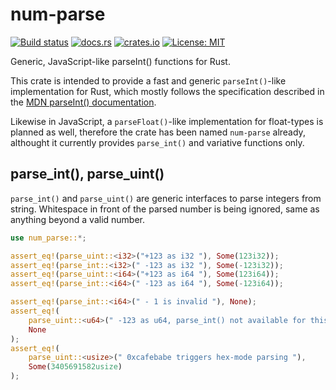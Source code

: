 # num-parse

[![Build status](https://github.com/phorward/num-parse/actions/workflows/main.yml/badge.svg)](https://github.com/phorward/num-parse/actions/workflows/main.yml)
[![docs.rs](https://img.shields.io/docsrs/num-parse)](https://docs.rs/num-parse/latest/num_parse/)
[![crates.io](https://img.shields.io/crates/v/num-parse)](https://crates.io/crates/num-parse)
[![License: MIT](https://img.shields.io/badge/License-MIT-green.svg)](https://opensource.org/licenses/MIT)

Generic, JavaScript-like parseInt() functions for Rust.

This crate is intended to provide a fast and generic `parseInt()`-like implementation for Rust, which mostly follows the specification described in the [MDN parseInt() documentation](https://developer.mozilla.org/en-US/docs/Web/JavaScript/Reference/Global_Objects/parseInt).

Likewise in JavaScript, a `parseFloat()`-like implementation for float-types is planned as well, therefore the crate has been named `num-parse` already, althought it currently provides `parse_int()` and variative functions only.

## parse_int(), parse_uint()

`parse_int()` and `parse_uint()` are generic interfaces to parse integers from string. Whitespace in front of the parsed number is being ignored, same as anything beyond a valid number.

```rust
use num_parse::*;

assert_eq!(parse_uint::<i32>("+123 as i32 "), Some(123i32));
assert_eq!(parse_int::<i32>(" -123 as i32 "), Some(-123i32));
assert_eq!(parse_uint::<i64>("+123 as i64 "), Some(123i64));
assert_eq!(parse_int::<i64>(" -123 as i64 "), Some(-123i64));

assert_eq!(parse_int::<i64>(" - 1 is invalid "), None);
assert_eq!(
    parse_uint::<u64>(" -123 as u64, parse_int() not available for this type "),
    None
);
assert_eq!(
    parse_uint::<usize>(" 0xcafebabe triggers hex-mode parsing "),
    Some(3405691582usize)
);
```
